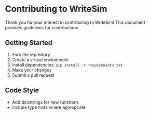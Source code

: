 # Contributing to WriteSim

Thank you for your interest in contributing to WriteSim! This document provides guidelines for contributions.

## Getting Started

1. Fork the repository
2. Create a virtual environment
3. Install dependencies: `pip install -r requirements.txt`
4. Make your changes
6. Submit a pull request

## Code Style

- Add docstrings for new functions
- Include type hints where appropriate 